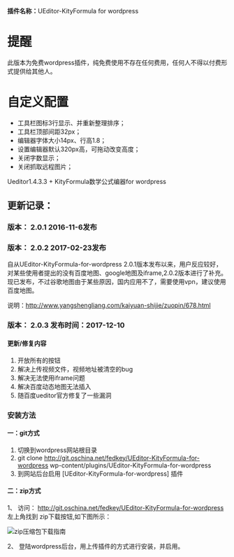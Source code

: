 <b>插件名称：</b>UEditor-KityFormula for wordpress

# 提醒
此版本为免费wordpress插件，纯免费使用不存在任何费用，任何人不得以付费形式提供给其他人。

# 自定义配置
+ 工具栏图标3行显示、并重新整理排序；
+ 工具栏顶部间距32px；
+ 编辑器字体大小14px、行高1.8；
+ 设置编辑器默认320px高，可拖动改变高度；
+ 关闭字数显示；
+ 关闭抓取远程图片；

Ueditor1.4.3.3 + KityFormula数学公式编器for wordpress


## 更新记录：

### 版本： 2.0.1        	2016-11-6发布

### 版本： 2.0.2	   	2017-02-23发布
自从UEditor-KityFormula-for-wordpress 2.0.1版本发布以来，用户反应较好，对某些使用者提出的没有百度地图、google地图及iframe,2.0.2版本进行了补充。现已发布，不过谷歌地图由于某些原因，国内应用不了，需要使用vpn，建议使用百度地图。

说明：http://www.yangshengliang.com/kaiyuan-shijie/zuopin/678.html

### 版本：  2.0.3 		发布时间：2017-12-10

#### 更新/修复内容
1. 开放所有的按钮<br />
2. 解决上传视频文件，视频地址被清空的bug<br />
3. 解决无法使用iframe问题<br />
4. 解决百度动态地图无法插入<br />
5. 随百度ueditor官方修复了一些漏洞<br />

### 安装方法
#### 一：git方式

1. 切换到wordpress网站根目录
2. git clone http://git.oschina.net/fedkey/UEditor-KityFormula-for-wordpress wp-content/plugins/UEditor-KityFormula-for-wordpress
3. 到网站后台启用 [UEditor-KityFormula-for-wordpress] 插件

#### 二：zip方式
1、 访问： http://git.oschina.net/fedkey/UEditor-KityFormula-for-wordpress 左上角找到 zip下载按钮,如下图所示：

![zip压缩包下载指南](http://git.oschina.net/uploads/images/2017/0223/105152_be575a94_322734.png "在这里输入图片标题")


2、 登陆wordpress后台，用上传插件的方式进行安装，并启用。